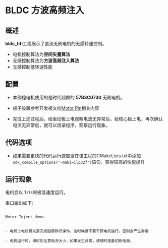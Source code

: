 # BLDC 方波高频注入

## 概述

**bldc_hfi**工程展示了直流无刷电机的无感转速控制。
- 电机控制算法为**空间矢量算法**
- 无感控制算法为**方波高频注入算法**
- 无感控制低转速性能

## 配置

- 本例程电机使用的是时代超群的 **57B3C0730** 无刷电机。

- 板子设置参考开发板文档[Motor Pin](lab_board_motor_ctrl_pin)相关内容

- 完成上述过程后，给驱动板上电观察电流无异常后，给核心板上电，再次确认电流无异常后，就可以烧录程序，观察运行现象。

## 代码选项

- 如果需要更快的代码运行速度请在该工程的CMakeLists.txt中添加`sdk_compile_options("-mabi=ilp32f")`语句，获得较高的性能提升

## 运行现象

电机会以 1 r/s的极低速度运行。

串口输出如下:

```console

Motor Inject demo.

```

```{warning}

- 电机上电后首先要完成磁极辨识操作，这时候请不要干预电机运行，否则会产生异常

- 电机运行时，请时刻注意电流大小，如果发生异常，请随时准备切断电源。

```
